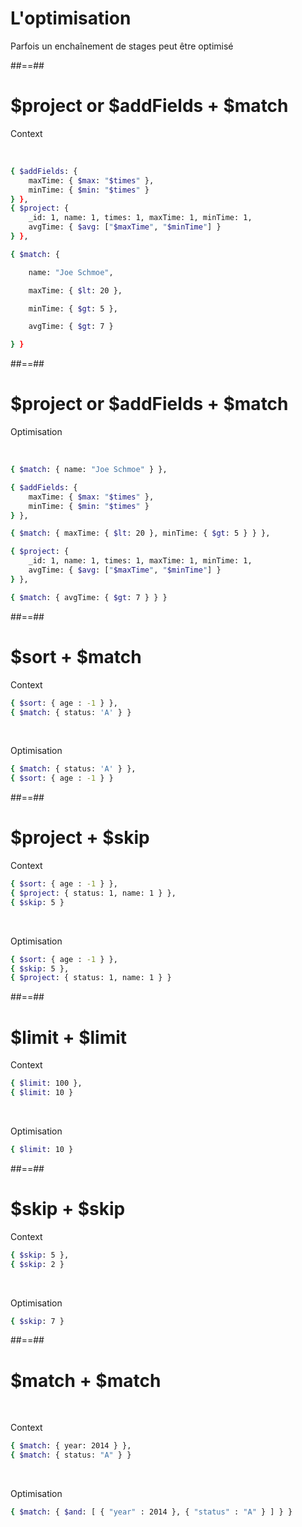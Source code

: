 <!-- .slide-->
# L'optimisation

Parfois un enchaînement de stages peut être optimisé
<!-- .element: class="full-center important" -->

##==##

<!-- .slide: class=" with-code" -->
# $project or $addFields + $match
Context
<!-- .element: class="bold" -->
<br>

```bash
{ $addFields: {
    maxTime: { $max: "$times" },
    minTime: { $min: "$times" }
} },
{ $project: {
    _id: 1, name: 1, times: 1, maxTime: 1, minTime: 1,
    avgTime: { $avg: ["$maxTime", "$minTime"] }
} },

{ $match: {

    name: "Joe Schmoe",

    maxTime: { $lt: 20 },

    minTime: { $gt: 5 },

    avgTime: { $gt: 7 }

} }
```
<!-- .element: class="medium-code" -->

##==##

<!-- .slide: class="with-code inconsolata" -->
# $project or $addFields + $match
Optimisation
<!-- .element: class="bold" -->
<br>

```bash
{ $match: { name: "Joe Schmoe" } },

{ $addFields: {
    maxTime: { $max: "$times" },
    minTime: { $min: "$times" }
} },

{ $match: { maxTime: { $lt: 20 }, minTime: { $gt: 5 } } },

{ $project: {
    _id: 1, name: 1, times: 1, maxTime: 1, minTime: 1,
    avgTime: { $avg: ["$maxTime", "$minTime"] }
} },

{ $match: { avgTime: { $gt: 7 } } }
```
<!-- .element: class="medium-code" -->

##==##

<!-- .slide: class="with-code inconsolata" -->
# $sort + $match
Context
<!-- .element: class="bold" -->
```bash
{ $sort: { age : -1 } },
{ $match: { status: 'A' } }
```
<!-- .element: class="big-code" -->
<br>

Optimisation
<!-- .element: class="bold" -->
```bash
{ $match: { status: 'A' } },
{ $sort: { age : -1 } }
```
<!-- .element: class="big-code" -->

##==##

<!-- .slide: class="with-code inconsolata" -->
# $project + $skip 
Context
<!-- .element: class="bold" -->
```bash
{ $sort: { age : -1 } },
{ $project: { status: 1, name: 1 } },
{ $skip: 5 }
```
<!-- .element: class="big-code" -->
<br>

Optimisation
<!-- .element: class="bold" -->
```bash
{ $sort: { age : -1 } },
{ $skip: 5 },
{ $project: { status: 1, name: 1 } }
```
<!-- .element: class="big-code" -->

##==##

<!-- .slide: class="with-code inconsolata" -->
# $limit + $limit
Context
<!-- .element: class="bold" -->
```bash
{ $limit: 100 },
{ $limit: 10 }
```
<!-- .element: class="big-code" -->
<br>

Optimisation
<!-- .element: class="bold" -->
```bash
{ $limit: 10 }
```
<!-- .element: class="big-code" -->

##==##

<!-- .slide: class="with-code inconsolata" -->
# $skip + $skip
Context
<!-- .element: class="bold" -->
```bash
{ $skip: 5 },
{ $skip: 2 }
```
<!-- .element: class="big-code" -->
<br>

Optimisation
<!-- .element: class="bold" -->
```bash
{ $skip: 7 }
```
<!-- .element: class="big-code" -->

##==##

<!-- .slide: class="sfeir-basic-slide with-code" -->
# $match + $match 
<br>

Context
<!-- .element: class="bold" -->
```bash
{ $match: { year: 2014 } },
{ $match: { status: "A" } }
```
<!-- .element: class="big-code" -->
<br>

Optimisation
<!-- .element: class="bold" -->
```bash
{ $match: { $and: [ { "year" : 2014 }, { "status" : "A" } ] } }
```
<!-- .element: class="big-code" -->



